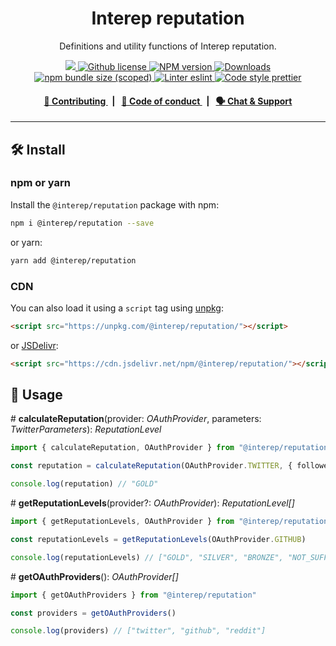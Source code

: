 <p align="center">
    <h1 align="center">
        Interep reputation
    </h1>
    <p align="center">Definitions and utility functions of Interep reputation.</p>
</p>

<p align="center">
    <a href="https://github.com/interep-project">
        <img src="https://img.shields.io/badge/project-Interep-blue.svg?style=flat-square">
    </a>
    <a href="https://github.com/interep-project/interep.js/blob/main/LICENSE">
        <img alt="Github license" src="https://img.shields.io/github/license/interep-project/interep.js.svg?style=flat-square">
    </a>
    <a href="https://www.npmjs.com/package/@interep/reputation">
        <img alt="NPM version" src="https://img.shields.io/npm/v/@interep/reputation?style=flat-square" />
    </a>
    <a href="https://npmjs.org/package/@interep/reputation">
        <img alt="Downloads" src="https://img.shields.io/npm/dm/@interep/reputation.svg?style=flat-square" />
    </a>
    <a href="https://bundlephobia.com/package/@interep/reputation">
        <img alt="npm bundle size (scoped)" src="https://img.shields.io/bundlephobia/minzip/@interep/reputation" />
    </a>
    <a href="https://eslint.org/">
        <img alt="Linter eslint" src="https://img.shields.io/badge/linter-eslint-8080f2?style=flat-square&logo=eslint" />
    </a>
    <a href="https://prettier.io/">
        <img alt="Code style prettier" src="https://img.shields.io/badge/code%20style-prettier-f8bc45?style=flat-square&logo=prettier" />
    </a>
</p>

<div align="center">
    <h4>
        <a href="https://docs.interep.link/contributing">
            👥 Contributing
        </a>
        <span>&nbsp;&nbsp;|&nbsp;&nbsp;</span>
        <a href="https://docs.interep.link/code-of-conduct">
            🤝 Code of conduct
        </a>
        <span>&nbsp;&nbsp;|&nbsp;&nbsp;</span>
        <a href="https://discord.gg/Tp9He7qws4">
            🗣️ Chat &amp; Support
        </a>
    </h4>
</div>

---

## 🛠 Install

### npm or yarn

Install the `@interep/reputation` package with npm:

```bash
npm i @interep/reputation --save
```

or yarn:

```bash
yarn add @interep/reputation
```

### CDN

You can also load it using a `script` tag using [unpkg](https://unpkg.com/):

```html
<script src="https://unpkg.com/@interep/reputation/"></script>
```

or [JSDelivr](https://www.jsdelivr.com/):

```html
<script src="https://cdn.jsdelivr.net/npm/@interep/reputation/"></script>
```

## 📜 Usage

\# **calculateReputation**(provider: _OAuthProvider_, parameters: _TwitterParameters_): _ReputationLevel_

```typescript
import { calculateReputation, OAuthProvider } from "@interep/reputation"

const reputation = calculateReputation(OAuthProvider.TWITTER, { followers: 7000 })

console.log(reputation) // "GOLD"
```

\# **getReputationLevels**(provider?: _OAuthProvider_): _ReputationLevel[]_

```typescript
import { getReputationLevels, OAuthProvider } from "@interep/reputation"

const reputationLevels = getReputationLevels(OAuthProvider.GITHUB)

console.log(reputationLevels) // ["GOLD", "SILVER", "BRONZE", "NOT_SUFFICIENT"]
```

\# **getOAuthProviders**(): _OAuthProvider[]_

```typescript
import { getOAuthProviders } from "@interep/reputation"

const providers = getOAuthProviders()

console.log(providers) // ["twitter", "github", "reddit"]
```
